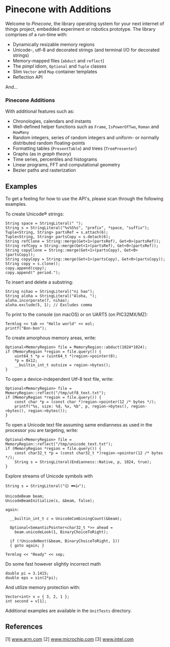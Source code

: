 
# Pinecone with Additions

Welcome to *Pinecone*, the library operating system for your next internet of things project, embedded experiment or robotics prototype. The library comprises of a run-time with:

- Dynamically resizable memory regions
- Unicode-, utf-8 and decorated strings (and terminal I/O for decorated strings)
- Memory-mapped files (`abduct` and `reflect`)
- The *pimpl* idiom, `Optional` and `Tuple` classes
- Slim `Vector` and `Map` container templates
- Reflection API

And...

### Pinecone Additions 

With additional features such as:

- Chronologies, calendars and instants
- Well-defined helper functions such as `Frame`,  `IsPowerOfTwo`, `Roman` and `HowMany`
- Random integers, series of random integers and uniform- or normally distributed random floating-points
- Formatting tables (`PresentTable`) and trees (`TreePresenter`)
- Graphs (as in *graph theory*)
- Time series, percentiles and histograms 
- Linear programs, FFT and computational geometry
- Bezier paths and rasterization

## Examples

To get a feeling for how to use the API's, please scan through the following examples. 

To create Unicode® strings:

    String space = StringLiteral(" ");
    String s = StringLiteral("%s%S%s", "prefix", *space, "suffix");
    Tuple<String, String> partsRef = s.attach(6); 
    Tuple<String, String> partsCopy = s.detach(6);
    String refClone = String::merge(Get<1>(partsRef), Get<0>(partsRef));
    String refCopy = String::merge(Get<1>(partsRef), Get<0>(partsRef));  
    String copyClone = String::merge(Get<1>(partsCopy), Get<0>(partsCopy));
    String copyCopy = String::merge(Get<1>(partsCopy), Get<0>(partsCopy)); 
    String copy = s.clone();
    copy.append(copy);
    copy.append(" period.");

To insert and delete a substring:

    String nihao = StringLiteral("ni hao");    
    String aloha = StringLiteral("Aloha, ");
    aloha.incorporate(7, nihao);
    aloha.exclude(5, 1); // Excludes comma

To print to the console (on macOS) or on UART5 (on PIC32MX/MZ):

    Termlog << tab << "Hello world" << eol;
    printf("Bon-bon");

To create amorphous memory areas, write:

    Optional<MemoryRegion> file = MemoryRegion::abduct(1024*1024);
    if (MemoryRegion *region = file.query()) {
        uint64_t *p = (uint64_t *)region->pointer(0);
        *p = 0x12;
        __builtin_int_t outsize = region->bytes();
    }

To open a device-independent Utf-8 text file, write: 

    Optional<MemoryRegion> file = MemoryRegion::reflect("/tmp/utf8_text.txt");
    if (MemoryRegion *region = file.query()) {
        const char *p = (const char *)region->pointer(12 /* bytes */);
        printf("%s, size: %d, %x, %b", p, region->bytes(), region->bytes(), region->bytes());
    }

To open a Unicode text file assuming same endianness as used in the processor you are targeting, write:

    Optional<MemoryRegion> file = MemoryRegion::reflect("/tmp/unicode_text.txt");
    if (MemoryRegion *region = file.query()) {
        const char32_t *p = (const char32_t *)region->pointer(12 /* bytes */);
        String s = StringLiteral(Endianness::Native, p, 1024, true);
    } 

Explore streams of Unicode symbols with 

    String s = StringLiteral("😐 🕶👍");
    
    UnicodeBeam beam;
    UnicodeBeamInitialize(s, &beam, false);
    
    again:
    
      __builtin_int_t c = UnicodeCombiningCount(&beam);
        
      Optional<SemanticPointer<char32_t *>> ahead =
        beam.unicodeLook(1, BinaryChoiceToRight);
    
      if (!UnicodeNext(&beam, BinaryChoiceToRight, 1)) 
      { goto again; }
      
    Termlog << "Ready" << sep;

Do some fast however slightly incorrect math

    double pi = 3.1415;
    double eps = sin(2*pi);

And utilize memory protection with:

    Vector<int> v = { 3, 2, 1 };
    int second = v[1];

Additional examples are available in the `UnitTests` directory.

## References

[1] www.arm.com
[2] www.microchip.com
[3] www.intel.com
